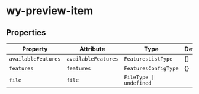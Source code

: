 # wy-preview-item

## Properties

| Property            | Attribute           | Type                    | Default |
|---------------------|---------------------|-------------------------|---------|
| `availableFeatures` | `availableFeatures` | `FeaturesListType`      | []      |
| `features`          | `features`          | `FeaturesConfigType`    | {}      |
| `file`              | `file`              | `FileType \| undefined` |         |
